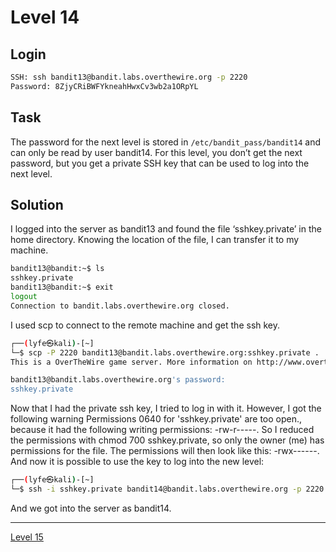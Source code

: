 # Level 14
## Login
```bash
SSH: ssh bandit13@bandit.labs.overthewire.org -p 2220
Password: 8ZjyCRiBWFYkneahHwxCv3wb2a1ORpYL
```

## Task
The password for the next level is stored in ```/etc/bandit_pass/bandit14``` and can only be read by user bandit14. For this level, you don’t get the next password, but you get a private SSH key that can be used to log into the next level.

## Solution
I logged into the server as bandit13 and found the file ‘sshkey.private’ in the home directory. Knowing the location of the file, I can transfer it to my machine.
```bash
bandit13@bandit:~$ ls
sshkey.private
bandit13@bandit:~$ exit
logout
Connection to bandit.labs.overthewire.org closed.
```
I used scp to connect to the remote machine and get the ssh key.
```bash
┌──(lyfe㉿kali)-[~]
└─$ scp -P 2220 bandit13@bandit.labs.overthewire.org:sshkey.private .         
This is a OverTheWire game server. More information on http://www.overthewire.org/wargames

bandit13@bandit.labs.overthewire.org's password: 
sshkey.private
```
Now that I had the private ssh key, I tried to log in with it. However, I got the following warning Permissions 0640 for 'sshkey.private' are too open., because it had the following writing permissions: -rw-r-----. So I reduced the permissions with chmod 700 sshkey.private, so only the owner (me) has permissions for the file. The permissions will then look like this: -rwx------. And now it is possible to use the key to log into the new level:
```bash
┌──(lyfe㉿kali)-[~]
└─$ ssh -i sshkey.private bandit14@bandit.labs.overthewire.org -p 2220
```
And we got into the server as bandit14.
<hr>

[Level 15](Level%2015.md)
